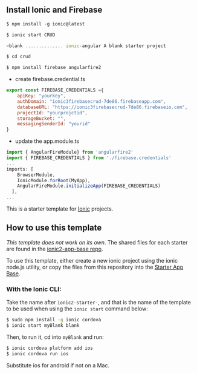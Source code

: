
## Install Ionic and Firebase

```javascript
$ npm install -g ionic@latest

$ ionic start CRUD

>blank .............. ionic-angular A blank starter project

$ cd crud

$ npm install firebase angularfire2

```

- create firebase.credential.ts
```javascript
export const FIREBASE_CREDENTIALS ={
    apiKey: "yourkey",
    authDomain: "ionic3firebasecrud-7de86.firebaseapp.com",
    databaseURL: "https://ionic3firebasecrud-7de86.firebaseio.com",
    projectId: "yourprojctid",
    storageBucket: "",
    messagingSenderId: "yourid"
}
```
- update the app.module.ts
```javascript
import { AngularFireModule} from 'angularfire2'
import { FIREBASE_CREDENTIALS } from './firebase.credentials'
...
imports: [
    BrowserModule,
    IonicModule.forRoot(MyApp),
    AngularFireModule.initializeApp(FIREBASE_CREDENTIALS)
  ],
...
```


This is a starter template for [Ionic](http://ionicframework.com/docs/) projects.

## How to use this template

*This template does not work on its own*. The shared files for each starter are found in the [ionic2-app-base repo](https://github.com/ionic-team/ionic2-app-base).

To use this template, either create a new ionic project using the ionic node.js utility, or copy the files from this repository into the [Starter App Base](https://github.com/ionic-team/ionic2-app-base).

### With the Ionic CLI:

Take the name after `ionic2-starter-`, and that is the name of the template to be used when using the `ionic start` command below:

```bash
$ sudo npm install -g ionic cordova
$ ionic start myBlank blank
```

Then, to run it, cd into `myBlank` and run:

```bash
$ ionic cordova platform add ios
$ ionic cordova run ios
```

Substitute ios for android if not on a Mac.

